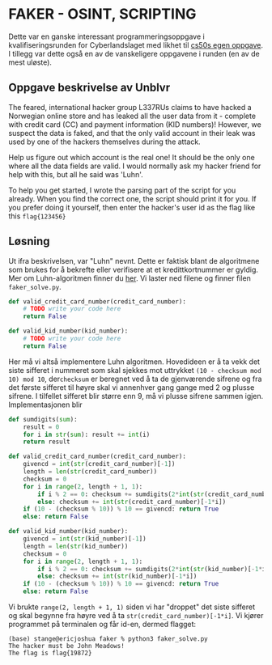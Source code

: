# FAKER - OSINT, SCRIPTING
Dette var en ganske interessant programmeringsoppgave i kvalifiseringsrunden for Cyberlandslaget med likhet til [cs50s egen oppgave](https://cs50.harvard.edu/college/2021/fall/psets/6/credit/). 
I tillegg var dette også en av de vanskeligere oppgavene i runden (en av de mest uløste).

## Oppgave beskrivelse av Unblvr
The feared, international hacker group L337RUs claims to have hacked a Norwegian online store and has leaked all the user data from it - complete with credit card (CC) and payment information (KID numbers)! However, we suspect the data is faked, and that the only valid account in their leak was used by one of the hackers themselves during the attack.

Help us figure out which account is the real one! It should be the only one where all the data fields are valid. I would normally ask my hacker friend for help with this, but all he said was 'Luhn'.

To help you get started, I wrote the parsing part of the script for you already. When you find the correct one, the script should print it for you. If you prefer doing it yourself, then enter the hacker's user id as the flag like this `flag{123456}`

## Løsning
Ut ifra beskrivelsen, var "Luhn" nevnt. Dette er faktisk blant de algoritmene som brukes for å bekrefte eller verifisere at et kredittkortnummer er gyldig. 
Mer om Luhn-algoritmen finner du [her](https://en.wikipedia.org/wiki/Luhn_algorithm). Vi laster ned filene og finner filen `faker_solve.py`. 
```python
def valid_credit_card_number(credit_card_number):
    # TODO write your code here
    return False

def valid_kid_number(kid_number):
    # TODO write your code here
    return False
```
Her må vi altså implementere Luhn algoritmen. Hovedideen er å ta vekk det siste sifferet i nummeret som skal sjekkes mot uttrykket `(10 - checksum mod 10) mod 10`, der`checksum` er beregnet ved å ta
de gjenværende sifrene og fra det første sifferet til høyre skal vi annenhver gang gange med 2 og plusse sifrene. I tilfellet sifferet blir større enn 9, må vi plusse sifrene sammen igjen.
Implementasjonen blir
```python
def sumdigits(sum):
    result = 0
    for i in str(sum): result += int(i)
    return result

def valid_credit_card_number(credit_card_number):
    givencd = int(str(credit_card_number)[-1])
    length = len(str(credit_card_number))
    checksum = 0
    for i in range(2, length + 1, 1):
        if i % 2 == 0: checksum += sumdigits(2*int(str(credit_card_number)[-1*i]))
        else: checksum += int(str(credit_card_number)[-1*i])
    if (10 - (checksum % 10)) % 10 == givencd: return True
    else: return False

def valid_kid_number(kid_number):
    givencd = int(str(kid_number)[-1])
    length = len(str(kid_number))
    checksum = 0
    for i in range(2, length + 1, 1):
        if i % 2 == 0: checksum += sumdigits(2*int(str(kid_number)[-1*i]))
        else: checksum += int(str(kid_number)[-1*i])
    if (10 - (checksum % 10)) % 10 == givencd: return True
    else: return False
 ```
Vi brukte `range(2, length + 1, 1)` siden vi har "droppet" det siste sifferet og skal begynne fra høyre ved å ta `str(credit_card_number)[-1*i]`.
Vi kjører programmet på terminalen og får id-en, dermed flagget:
```console
(base) stange@ericjoshua faker % python3 faker_solve.py
The hacker must be John Meadows!
The flag is flag{19872}
```

